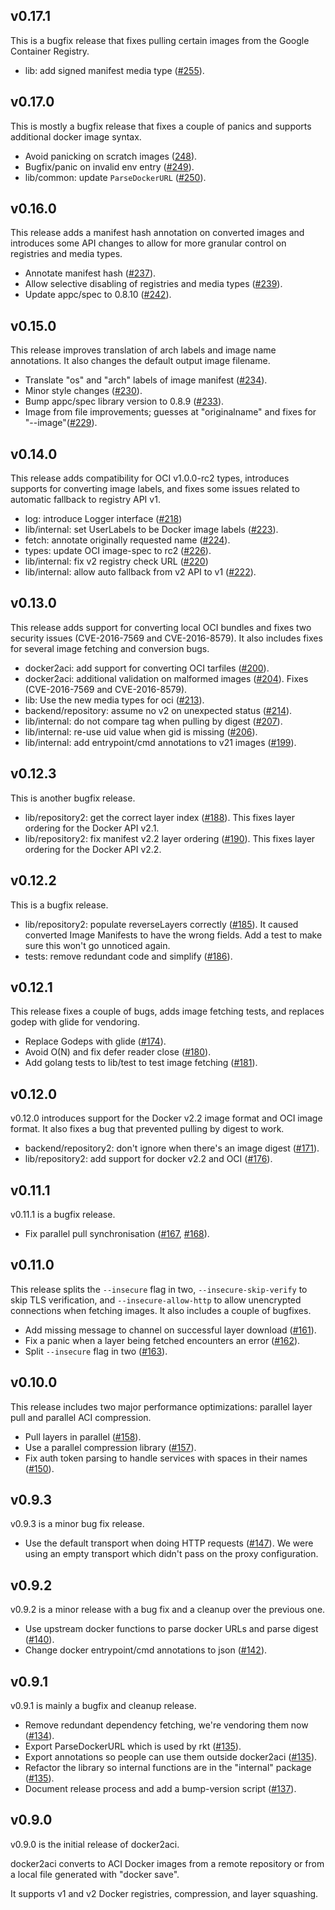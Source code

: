 ## v0.17.1

This is a bugfix release that fixes pulling certain images from the Google Container Registry.

 - lib: add signed manifest media type ([#255](https://github.com/appc/docker2aci/pull/255)).

## v0.17.0

This is mostly a bugfix release that fixes a couple of panics and supports additional docker image syntax.

 - Avoid panicking on scratch images ([248](https://github.com/appc/docker2aci/pull/248)).
 - Bugfix/panic on invalid env entry ([#249](https://github.com/appc/docker2aci/pull/249)).
 - lib/common: update `ParseDockerURL` ([#250](https://github.com/appc/docker2aci/pull/250)).

## v0.16.0

This release adds a manifest hash annotation on converted images and introduces some API changes to allow for more granular control on registries and media types.

 - Annotate manifest hash ([#237](https://github.com/appc/docker2aci/pull/237)).
 - Allow selective disabling of registries and media types ([#239](https://github.com/appc/docker2aci/pull/239)).
 - Update appc/spec to 0.8.10 ([#242](https://github.com/appc/docker2aci/pull/242)).

## v0.15.0

This release improves translation of arch labels and image name annotations. It also changes the default output image filename.

 - Translate "os" and "arch" labels of image manifest ([#234](https://github.com/appc/docker2aci/pull/234)).
 - Minor style changes ([#230](https://github.com/appc/docker2aci/pull/230)).
 - Bump appc/spec library version to 0.8.9 ([#233](https://github.com/appc/docker2aci/pull/233)).
 - Image from file improvements; guesses at "originalname" and fixes for "--image"([#229](https://github.com/appc/docker2aci/pull/229)).

## v0.14.0

This release adds compatibility for OCI v1.0.0-rc2 types, introduces supports for converting image labels, and fixes some issues related to automatic fallback to registry API v1.

 - log: introduce Logger interface ([#218](https://github.com/appc/docker2aci/pull/218))
 - lib/internal: set UserLabels to be Docker image labels ([#223](https://github.com/appc/docker2aci/pull/223)).
 - fetch: annotate originally requested name ([#224](https://github.com/appc/docker2aci/pull/224)).
 - types: update OCI image-spec to rc2 ([#226](https://github.com/appc/docker2aci/pull/226)).
 - lib/internal: fix v2 registry check URL ([#220](https://github.com/appc/docker2aci/pull/220))
 - lib/internal: allow auto fallback from v2 API to v1 ([#222](https://github.com/appc/docker2aci/pull/222)).

## v0.13.0

This release adds support for converting local OCI bundles and fixes two security issues (CVE-2016-7569 and CVE-2016-8579). It also includes fixes for several image fetching and conversion bugs.

 - docker2aci: add support for converting OCI tarfiles ([#200](https://github.com/appc/docker2aci/pull/200)).
 - docker2aci: additional validation on malformed images ([#204](https://github.com/appc/docker2aci/pull/204)). Fixes (CVE-2016-7569 and CVE-2016-8579).
 - lib: Use the new media types for oci ([#213](https://github.com/appc/docker2aci/pull/213)).
 - backend/repository: assume no v2 on unexpected status ([#214](https://github.com/appc/docker2aci/pull/214)).
 - lib/internal: do not compare tag when pulling by digest ([#207](https://github.com/appc/docker2aci/pull/207)).
 - lib/internal: re-use uid value when gid is missing ([#206](https://github.com/appc/docker2aci/pull/206)).
 - lib/internal: add entrypoint/cmd annotations to v21 images ([#199](https://github.com/appc/docker2aci/pull/199)).

## v0.12.3

This is another bugfix release.

- lib/repository2: get the correct layer index ([#188](https://github.com/appc/docker2aci/pull/188)). This fixes layer ordering for the Docker API v2.1.
- lib/repository2: fix manifest v2.2 layer ordering ([#190](https://github.com/appc/docker2aci/pull/190)). This fixes layer ordering for the Docker API v2.2.

## v0.12.2

This is a bugfix release.

- lib/repository2: populate reverseLayers correctly ([#185](https://github.com/appc/docker2aci/pull/185)). It caused converted Image Manifests to have the wrong fields. Add a test to make sure this won't go unnoticed again.
- tests: remove redundant code and simplify ([#186](https://github.com/appc/docker2aci/pull/186)).

## v0.12.1

This release fixes a couple of bugs, adds image fetching tests, and replaces godep with glide for vendoring.

- Replace Godeps with glide ([#174](https://github.com/appc/docker2aci/pull/174)).
- Avoid O(N) and fix defer reader close ([#180](https://github.com/appc/docker2aci/pull/180)).
- Add golang tests to lib/test to test image fetching ([#181](https://github.com/appc/docker2aci/pull/181)).

## v0.12.0

v0.12.0 introduces support for the Docker v2.2 image format and OCI image format. It also fixes a bug that prevented pulling by digest to work.

- backend/repository2: don't ignore when there's an image digest ([#171](https://github.com/appc/docker2aci/pull/171)).
- lib/repository2: add support for docker v2.2 and OCI ([#176](https://github.com/appc/docker2aci/pull/176)).

## v0.11.1

v0.11.1 is a bugfix release.

- Fix parallel pull synchronisation ([#167](https://github.com/appc/docker2aci/pull/167), [#168](https://github.com/appc/docker2aci/pull/168)).

## v0.11.0

This release splits the `--insecure` flag in two, `--insecure-skip-verify` to skip TLS verification, and `--insecure-allow-http` to allow unencrypted connections when fetching images. It also includes a couple of bugfixes.

- Add missing message to channel on successful layer download ([#161](https://github.com/appc/docker2aci/pull/161)).
- Fix a panic when a layer being fetched encounters an error ([#162](https://github.com/appc/docker2aci/pull/162)).
- Split `--insecure` flag in two ([#163](https://github.com/appc/docker2aci/pull/163)).

## v0.10.0

This release includes two major performance optimizations: parallel layer pull and parallel ACI compression.

- Pull layers in parallel ([#158](https://github.com/appc/docker2aci/pull/158)).
- Use a parallel compression library ([#157](https://github.com/appc/docker2aci/pull/157)).
- Fix auth token parsing to handle services with spaces in their names ([#150](https://github.com/appc/docker2aci/pull/150)).

## v0.9.3

v0.9.3 is a minor bug fix release.

- Use the default transport when doing HTTP requests ([#147](https://github.com/appc/docker2aci/pull/147)). We were using an empty transport which didn't pass on the proxy configuration.

## v0.9.2

v0.9.2 is a minor release with a bug fix and a cleanup over the previous one.

- Use upstream docker functions to parse docker URLs and parse digest ([#140](https://github.com/appc/docker2aci/pull/140)).
- Change docker entrypoint/cmd annotations to json ([#142](https://github.com/appc/docker2aci/pull/142)).

## v0.9.1

v0.9.1 is mainly a bugfix and cleanup release.

- Remove redundant dependency fetching, we're vendoring them now ([#134](https://github.com/appc/docker2aci/pull/134)).
- Export ParseDockerURL which is used by rkt ([#135](https://github.com/appc/docker2aci/pull/135)).
- Export annotations so people can use them outside docker2aci ([#135](https://github.com/appc/docker2aci/pull/135)).
- Refactor the library so internal functions are in the "internal" package ([#135](https://github.com/appc/docker2aci/pull/135)).
- Document release process and add a bump-version script ([#137](https://github.com/appc/docker2aci/pull/137)).

## v0.9.0

v0.9.0 is the initial release of docker2aci.

docker2aci converts to ACI Docker images from a remote repository or from a local file generated with "docker save".

It supports v1 and v2 Docker registries, compression, and layer squashing.
